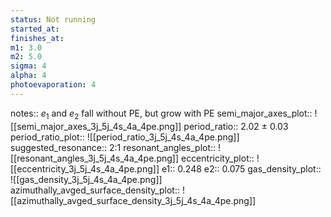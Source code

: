 ```yaml
---
status: Not running
started_at:
finishes_at:
m1: 3.0
m2: 5.0
sigma: 4
alpha: 4
photoevaporation: 4
---
```


notes:: $e_1$ and $e_2$ fall without PE, but grow with PE
semi_major_axes_plot:: ![[semi_major_axes_3j_5j_4s_4a_4pe.png]]
period_ratio:: 2.02 ± 0.03
period_ratio_plot:: ![[period_ratio_3j_5j_4s_4a_4pe.png]]
suggested_resonance:: 2:1
resonant_angles_plot:: ![[resonant_angles_3j_5j_4s_4a_4pe.png]]
eccentricity_plot:: ![[eccentricity_3j_5j_4s_4a_4pe.png]]
e1:: 0.248
e2:: 0.075
gas_density_plot:: ![[gas_density_3j_5j_4s_4a_4pe.png]]
azimuthally_avged_surface_density_plot:: ![[azimuthally_avged_surface_density_3j_5j_4s_4a_4pe.png]]
